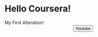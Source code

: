 <!DOCTYPE html>
<html>
<head>
  <h1>Hello Coursera!</h1>
</head>
<body>
My First Alteration!

<center><a href="https://www.youtube.com">
<button>Youtube</button>
</a> 
</center>


</body>
</html>
